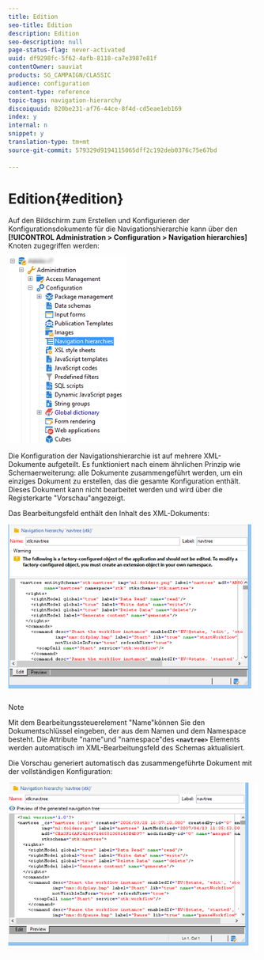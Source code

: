 ```yaml
---
title: Edition
seo-title: Edition
description: Edition
seo-description: null
page-status-flag: never-activated
uuid: df9298fc-5f62-4afb-8118-ca7e3987e81f
contentOwner: sauviat
products: SG_CAMPAIGN/CLASSIC
audience: configuration
content-type: reference
topic-tags: navigation-hierarchy
discoiquuid: 820be231-af76-44ce-8f4d-cd5eae1eb169
index: y
internal: n
snippet: y
translation-type: tm+mt
source-git-commit: 579329d9194115065dff2c192deb0376c75e67bd

---
```



# Edition{#edition}

Auf den Bildschirm zum Erstellen und Konfigurieren der Konfigurationsdokumente für die Navigationshierarchie kann über den **[!UICONTROL Administration > Configuration > Navigation hierarchies]** Knoten zugegriffen werden:

![](assets/d_ncs_integration_navigation_arbo.png)

Die Konfiguration der Navigationshierarchie ist auf mehrere XML-Dokumente aufgeteilt. Es funktioniert nach einem ähnlichen Prinzip wie Schemaerweiterung: alle Dokumente zusammengeführt werden, um ein einziges Dokument zu erstellen, das die gesamte Konfiguration enthält. Dieses Dokument kann nicht bearbeitet werden und wird über die Registerkarte &quot;Vorschau&quot;angezeigt.

Das Bearbeitungsfeld enthält den Inhalt des XML-Dokuments:

![](assets/d_ncs_integration_navigation_edit.png)

>[!NOTE]
>
>Mit dem Bearbeitungssteuerelement &quot;Name&quot;können Sie den Dokumentschlüssel eingeben, der aus dem Namen und dem Namespace besteht. Die Attribute &quot;name&quot;und &quot;namespace&quot;des **`<navtree>`** Elements werden automatisch im XML-Bearbeitungsfeld des Schemas aktualisiert.

Die Vorschau generiert automatisch das zusammengeführte Dokument mit der vollständigen Konfiguration:

![](assets/d_ncs_integration_navigation_preview.png)

